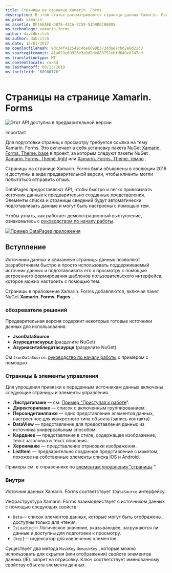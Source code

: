 ```yaml
---
title: Страницы на странице Xamarin. Forms
description: В этой статье рассматриваются страницы данных Xamarin. Forms, которые предоставляют API для быстрой и простой привязки источника данных к предварительно созданным представлениям.
ms.prod: xamarin
ms.assetid: DF16EAEE-DB78-42CA-9C59-51D9D6CB6B95
ms.technology: xamarin-forms
author: davidbritch
ms.author: dabritch
ms.date: 12/01/2017
ms.openlocfilehash: 9dc34f412549c4be6099b373ddae7cbd2e8d21c8
ms.sourcegitcommit: 41a029c69925e3a9d2de883751ebfd649e8747cd
ms.translationtype: MT
ms.contentlocale: ru-RU
ms.lasthandoff: 08/13/2019
ms.locfileid: "68980776"
---
```

# <a name="xamarinforms-datapages"></a>Страницы на странице Xamarin. Forms

![](~/media/shared/preview.png "Этот API доступна в предварительной версии")

> [!IMPORTANT]
> Для подготовки страниц к просмотру требуется ссылка на тему Xamarin. Forms. Это включает в себя установку пакета NuGet [Xamarin. Forms. Theme. base](https://www.nuget.org/packages/Xamarin.Forms.Theme.Base/) в проект, за которым следуют пакеты NuGet [Xamarin. Forms. Theme. light](https://www.nuget.org/packages/Xamarin.Forms.Theme.Light/) или [Xamarin. Forms. Theme. темно](https://www.nuget.org/packages/Xamarin.Forms.Theme.Dark/) .

Страницы на странице Xamarin. Forms были объявлены в эволюции 2016 и доступны в виде предварительной версии, чтобы клиенты могли попытаться отправить отзыв.

DataPages предоставляют API, чтобы быстро и легко привязывать источник данных к предварительно созданные представления. Элементы списка и страницы сведений будут автоматически подготавливать данные и могут быть настроены с помощью тем.

Чтобы узнать, как работает демонстрационный выступление, ознакомьтесь с [руководством по началу работы](get-started.md).

[![](images/demo-sml.png "Пример DataPages приложения")](images/demo.png#lightbox "DataPages примера приложения")

## <a name="introduction"></a>Вступление

Источники данных и связанные страницы данных позволяют разработчикам быстро и просто использовать поддерживаемый источник данных и подготавливать его к просмотру с помощью встроенного формирования шаблонов пользовательского интерфейса, которое можно настроить с помощью тем.

Страницы в приложение Xamarin. Forms добавляются, включая пакет NuGet **Xamarin. Forms. Pages** .

### <a name="data-sources"></a>обозревателе решений

Предварительная версия содержит некоторые готовые источники данных для использования:

* **JsonDataSource**
* **Азуредатасаурце** (разделите NuGet)
* **Азуриаситабледатасаурце** (разделите NuGet)

См `JsonDataSource`. [руководство по началу работы](get-started.md) с примером с помощью.


### <a name="pages--controls"></a>Страницы & элементы управления

Для упрощения привязки к переданным источникам данных включены следующие страницы и элементы управления.

* **Листдатапаже** — см. [Пример "Приступая к работе](get-started.md)".
* **Директорипаже** — список с включенным группированием.
* **Персондетаилпаже** — одно представление элементов данных, настроенное для конкретного типа объекта (запись контакта).
* **DataView** — представление для предоставления данных из источника универсальным способом.
* **Кардвиев** — представление в стиле, содержащее изображение, текст заголовка и текст описания.
* **Хероимаже** — представление отрисовки изображения.
* **ListItem** — предварительно созданное представление с макетом, похожее на собственные элементы списка iOS и Android.

Примеры см. в справочнике по [элементам управления "страницы](controls.md) ".



### <a name="under-the-hood"></a>Внутри

Источник данных Xamarin. Forms соответствует `IDataSource` интерфейсу.

Инфраструктура Xamarin. Forms взаимодействует с источником данных с помощью следующих свойств:

* `Data`— список элементов данных, которые могут быть отображены, доступны только для чтения.
* `IsLoading`— Логическое значение, указывающее, загружаются ли данные и доступны для подготовки к просмотру.
* `[key]`— индексатор для извлечения элементов.

Существует два метода `MaskKey` `UnmaskKey` , которые можно использовать для скрытия (или отображения) свойств элементов данных (IE). запрет на отрисовку.
Ключ соответствует именованному свойству объекта элемента данных.
